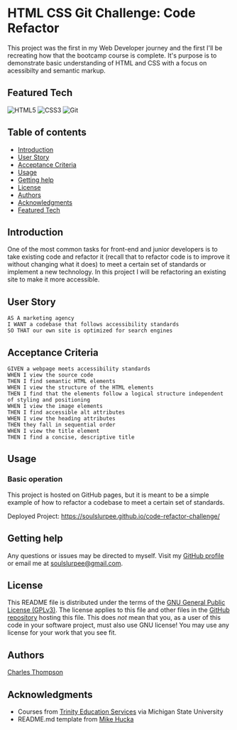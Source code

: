 HTML CSS Git Challenge: Code Refactor
=================================================

This project was the first in my Web Developer journey and the first I'll be recreating how that the bootcamp course is complete. It's purpose is to demonstrate basic understanding of HTML and CSS with a focus on acessibilty and semantic markup.

Featured Tech
---------------

![HTML5](https://img.shields.io/badge/html5-%23E34F26.svg?style=for-the-badge&logo=html5&logoColor=white)
![CSS3](https://img.shields.io/badge/css3-%231572B6.svg?style=for-the-badge&logo=css3&logoColor=white)
![Git](https://img.shields.io/badge/git-%23F05033.svg?style=for-the-badge&logo=git&logoColor=white)

Table of contents
-----------------

* [Introduction](#introduction)
* [User Story](#user-story)
* [Acceptance Criteria](#acceptance-criteria)
* [Usage](#usage)
* [Getting help](#getting-help)
* [License](#license)
* [Authors](#authors)
* [Acknowledgments](#acknowledgments)
* [Featured Tech](#featured-tech)


Introduction
------------

One of the most common tasks for front-end and junior developers is to take existing code and refactor it (recall that to refactor code is to improve it without changing what it does) to meet a certain set of standards or implement a new technology. In this project I will be refactoring an existing site to make it more accessible.

User Story
------------

```
AS A marketing agency
I WANT a codebase that follows accessibility standards
SO THAT our own site is optimized for search engines
```

Acceptance Criteria
-----

```
GIVEN a webpage meets accessibility standards
WHEN I view the source code
THEN I find semantic HTML elements
WHEN I view the structure of the HTML elements
THEN I find that the elements follow a logical structure independent of styling and positioning
WHEN I view the image elements
THEN I find accessible alt attributes
WHEN I view the heading attributes
THEN they fall in sequential order
WHEN I view the title element
THEN I find a concise, descriptive title
```

Usage
-----

### Basic operation

This project is hosted on GitHub pages, but it is meant to be a simple example of how to refactor a codebase to meet a certain set of standards.

Deployed Project: https://soulslurpee.github.io/code-refactor-challenge/

Getting help
------------

Any questions or issues may be directed to myself. Visit my [GitHub profile](https://github.com/soulslurpee) or email me at [soulslurpee@gmail.com](mailto:soulslurpee@gmail.com).

License
-------

This README file is distributed under the terms of the [GNU General Public License (GPLv3)](https://www.gnu.org/licenses/gpl-3.0.en.html).  The license applies to this file and other files in the [GitHub repository](https://github.com/soulslurpee/code-refactor-challenge/) hosting this file. This does _not_ mean that you, as a user of this code in your software project, must also use GNU license!  You may use any license for your work that you see fit.


Authors
---------------------------

[Charles Thompson](https://github.com/soulslurpee)


Acknowledgments
---------------

* Courses from [Trinity Education Services](https://www.trilogyed.com/) via Michigan State University
* README.md template from [Mike Hucka](https://github.com/mhucka/readmine)

